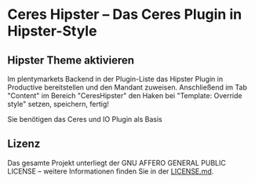 # Ceres Hipster – Das Ceres Plugin in Hipster-Style

<div class="container-toc"></div>

## Hipster Theme aktivieren

Im plentymarkets Backend in der Plugin-Liste das Hipster Plugin in Productive bereitstellen und den Mandant zuweisen.
Anschließend im Tab "Content" im Bereich "CeresHipster" den Haken bei "Template: Override style" setzen, speichern, fertig!

<div class="alert alert-info" role="alert">
    Sie benötigen das Ceres und IO Plugin als Basis
</div>

## Lizenz

Das gesamte Projekt unterliegt der GNU AFFERO GENERAL PUBLIC LICENSE – weitere Informationen finden Sie in der [LICENSE.md](https://github.com/plentymarkets/plugin-ceres/blob/stable/LICENSE.md).
